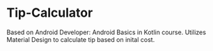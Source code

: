 # Tip-Calculator
Based on Android Developer: Android Basics in Kotlin course. Utilizes Material Design to calculate tip based on inital cost. 
